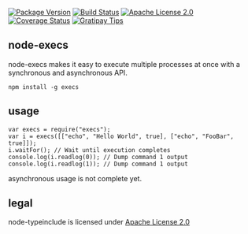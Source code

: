 [![Package Version](https://img.shields.io/npm/v/execs.svg)](https://www.npmjs.org/package/execs) [![Build Status](https://travis-ci.org/NexusTools/node-execs.svg)](https://travis-ci.org/NexusTools/node-execs) [![Apache License 2.0](http://img.shields.io/hexpm/l/plug.svg)](http://www.apache.org/licenses/LICENSE-2.0.html) [![Coverage Status](https://img.shields.io/coveralls/NexusTools/node-execs.svg)](https://coveralls.io/r/NexusTools/node-execs) [![Gratipay Tips](https://img.shields.io/gratipay/NexusTools.svg)](https://gratipay.com/NexusTools/)

node-execs
----------
node-execs makes it easy to execute multiple processes at once with a synchronous and asynchronous API.

```
npm install -g execs
```

usage
-----
```
var execs = require("execs");
var i = execs([["echo", "Hello World", true], ["echo", "FooBar", true]]);
i.waitFor(); // Wait until execution completes
console.log(i.readlog(0)); // Dump command 1 output
console.log(i.readlog(1)); // Dump command 1 output
```

asynchronous usage is not complete yet.

legal
-----
node-typeinclude is licensed under [Apache License 2.0](LICENSE.md)
